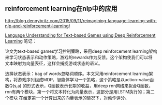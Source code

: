 ## reinforcement learning在nlp中的应用

http://blog.dennybritz.com/2015/09/11/reimagining-language-learning-with-nlp-and-reinforcement-learning/

[Language Understanding for Text-based Games using Deep Reinforcement Learning](http://people.csail.mit.edu/karthikn/pdfs/mud-play15.pdf)
笔记：

论文为text-based games学习控制策略，采用deep reinforcement learning架构来学习状态表示和动作策略，游戏的rewards作为反馈。这个架构使我们可以将
文本映射为向量表征，这样会捕捉游戏状态的语义。

选择状态表示：bag of words忽略词顺序。本文采用reinforcement learning架构，将游戏序列组成MDP，智能体学习一个策略，这个策略是以action-value函数Q(s,a)
的形式表示，Q函数表示长期的收益，用deep rnn网络来拟合Q函数，rnn有两个模块，第一个将文本转化为向量表示，这部分是用LSTM执行的；第二个模块
在给定第一个计算出来的向量表示的情况下，对动作评分。


